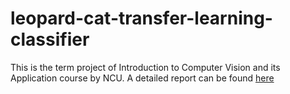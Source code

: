 # leopard-cat-transfer-learning-classifier
This is the term project of Introduction to Computer Vision and its Application course by NCU. A detailed report can be found [here](https://drive.google.com/file/d/1IPAC5oxZ4aFTHto4kbjPZMWn7Kh1s0L5/view?usp=sharing)

